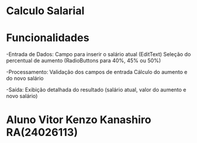 # Calculo Salarial
# Funcionalidades
-Entrada de Dados:
Campo para inserir o salário atual (EditText)
Seleção do percentual de aumento (RadioButtons para 40%, 45% ou 50%)

-Processamento:
Validação dos campos de entrada
Cálculo do aumento e do novo salário

-Saída:
Exibição detalhada do resultado (salário atual, valor do aumento e novo salário)

# Aluno Vitor Kenzo Kanashiro RA(24026113)
